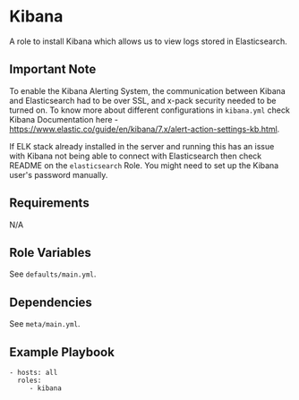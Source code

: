 Kibana
======

A role to install Kibana which allows us to view logs stored in Elasticsearch.

Important Note
--------------
To enable the Kibana Alerting System, the communication between Kibana and Elasticsearch had to be over SSL, and x-pack security needed to be turned on. To know more about different configurations in ``kibana.yml`` check Kibana Documentation here - https://www.elastic.co/guide/en/kibana/7.x/alert-action-settings-kb.html.

If ELK stack already installed in the server and running this has an issue with Kibana not being able to connect with Elasticsearch then check README on the ``elasticsearch`` Role. You might need to set up the Kibana user's password manually.

Requirements
------------

N/A

Role Variables
--------------

See `defaults/main.yml`.

Dependencies
------------

See `meta/main.yml`.

Example Playbook
----------------

    - hosts: all
      roles:
         - kibana
